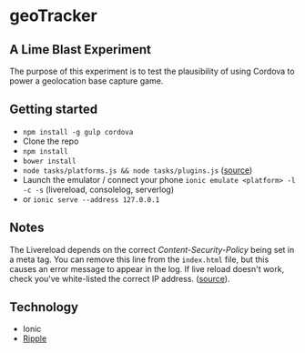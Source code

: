 # geoTracker
## A Lime Blast Experiment

The purpose of this experiment is to test the plausibility of using Cordova to power a geolocation base capture game.

## Getting started

- `npm install -g gulp cordova`
- Clone the repo
- `npm install`
- `bower install`
- `node tasks/platforms.js && node tasks/plugins.js` ([source](http://jbavari.github.io/blog/2014/06/24/managing-cordova-plugins-with-package-dot-json-and-hooks/))
- Launch the emulator / connect your phone `ionic emulate <platform> -l -c -s` (livereload, consolelog, serverlog)
- or `ionic serve --address 127.0.0.1`

## Notes

The Livereload depends on the correct *Content-Security-Policy* being set in a meta tag. You can remove this line from the `index.html` file, but this causes an error message to appear in the log. If live reload doesn't work, check you've white-listed the correct IP address. ([source](http://forum.ionicframework.com/t/solution-for-livereload-problems-with-new-csp-rules/25449)).

## Technology

- Ionic
- [Ripple](https://bradb.net/improving-the-quality-assurance-process/)

